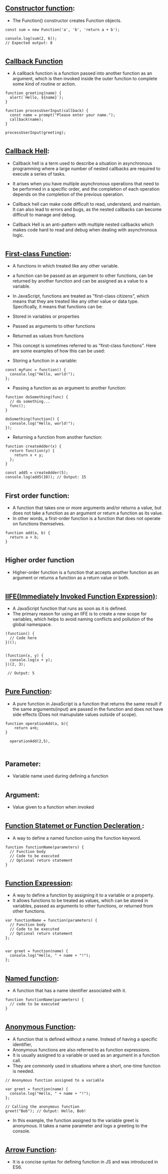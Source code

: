 
#
## [Constructor function](https://developer.mozilla.org/en-US/docs/Web/JavaScript/Reference/Global_Objects/Function/Function):
* The Function() constructor creates Function objects.
```
const sum = new Function('a', 'b', 'return a + b');

console.log(sum(2, 6));
// Expected output: 8
```

#
## [Callback Function](https://developer.mozilla.org/en-US/docs/Glossary/Callback_function)
* A callback function is a function passed into another function as an argument, which is then invoked inside the outer function to complete some kind of routine or action.


```
function greeting(name) {
  alert(`Hello, ${name}`);
}

function processUserInput(callback) {
  const name = prompt("Please enter your name.");
  callback(name);
}

processUserInput(greeting);

```

#
## [Callback Hell]():
* Callback hell is a term used to describe a situation in asynchronous programming where a large number of nested callbacks are required to execute a series of tasks. 
* It arises when you have multiple asynchronous operations that need to be performed in a specific order, and the completion of each operation depends on the completion of the previous operation.

* Callback hell can make code difficult to read, understand, and maintain. It can also lead to errors and bugs, as the nested callbacks can become difficult to manage and debug.
* Callback Hell is an anti-pattern with multiple nested callbacks which makes code hard to read and debug when dealing with asynchronous logic. 


#
## [First-class Function](https://developer.mozilla.org/en-US/docs/Glossary/First-class_Function): 
* A functions in which treated like any other variable.
* a function can be passed as an argument to other functions, can be returned by another function and can be assigned as a value to a variable.

* In JavaScript, functions are treated as "first-class citizens", which means that they are treated like any other value or data type. Specifically, it means that functions can be:
 

* Stored in variables or properties
* Passed as arguments to other functions
* Returned as values from functions
* This concept is sometimes referred to as "first-class functions". Here are some examples of how this can be used:

* Storing a function in a variable:
```
const myFunc = function() {
  console.log("Hello, world!");
};

```
* Passing a function as an argument to another function:
```
function doSomething(func) {
  // do something...
  func();
}

doSomething(function() {
  console.log("Hello, world!");
});

```
* Returning a function from another function:
```
function createAdder(x) {
  return function(y) {
    return x + y;
  };
}

const add5 = createAdder(5);
console.log(add5(10)); // Output: 15

```
#
## First order function:
* A function that takes one or more arguments and/or returns a value, but does not take a function as an argument or return a function as its value. 
* In other words, a first-order function is a function that does not operate on functions themselves.
```
function add(a, b) {
  return a + b;
}

```

#
## Higher order function
* Higher-order function is a function that accepts another function as an argument or returns a function as a return value or both.

#
## [IIFE(Immediately Invoked Function Expression)](https://developer.mozilla.org/en-US/docs/Glossary/IIFE):
* A JavaScript function that runs as soon as it is defined.
* The primary reason for using an IIFE is to create a new scope for variables, which helps to avoid naming conflicts and pollution of the global namespace.
```
(function() {
  // Code here
})();


(function(x, y) {
  console.log(x + y);
})(2, 3);

 // Output: 5

```

#
## [Pure Function](https://www.scaler.com/topics/pure-function-in-javascript/):
* A pure function in JavaScript is a function that returns the same result if the same arguments(input) are passed in the function and does not have side effects (Does not manupulate values outside of scope).
```
function operationAdd(a, b){ 
    return a+b;
}

  operationAdd(2,5),
  
```
#
## Parameter:
* Variable name used during defining a function

#
## Argument:
* Value given to a function when invoked

#
## [Function Statemet or Function Decleration ]():
* A way to define a named function using the function keyword.
```
function functionName(parameters) {
  // Function body
  // Code to be executed
  // Optional return statement
}

```

#
## [Function Expression]():

*  A way to define a function by assigning it to a variable or a property. 
* It allows functions to be treated as values, which can be stored in variables, passed as arguments to other functions, or returned from other functions.

```
var functionName = function(parameters) {
  // Function body
  // Code to be executed
  // Optional return statement
};


var greet = function(name) {
  console.log("Hello, " + name + "!");
};

```

#
## [Named function]():
* A function that has a name identifier associated with it.

```
function functionName(parameters) {
  // code to be executed
}
```

#
## [Anonymous Function]():
* A function that is defined without a name. Instead of having a specific identifier,
*  Anonymous functions are also referred to as function expressions.
* It is usually assigned to a variable or used as an argument in a function call.
* They are commonly used in situations where a short, one-time function is needed.

```
// Anonymous function assigned to a variable

var greet = function(name) {
  console.log("Hello, " + name + "!");
};

// Calling the anonymous function
greet("Bob"); // Output: Hello, Bob!

```
* In this example, the function assigned to the variable greet is anonymous. It takes a name parameter and logs a greeting to the console.

#
## [Arrow Function]():
* It is a concise syntax for defining function in JS and was introduced in ES6.